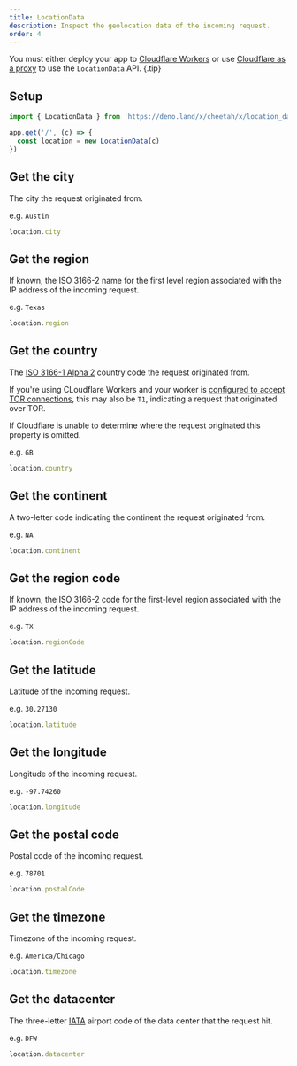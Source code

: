 ```yaml
---
title: LocationData
description: Inspect the geolocation data of the incoming request.
order: 4
---
```


You must either deploy your app to [Cloudflare Workers](https://developers.cloudflare.com/workers/runtime-apis/request/#incomingrequestcfproperties) or use [Cloudflare as a proxy](https://developers.cloudflare.com/support/network/configuring-ip-geolocation/) to use the `LocationData` API. {.tip}

## Setup

```ts
import { LocationData } from 'https://deno.land/x/cheetah/x/location_data.ts'

app.get('/', (c) => {
  const location = new LocationData(c)
})
```

## Get the city

The city the request originated from.

e.g. `Austin`

```ts
location.city
```

## Get the region

If known, the ISO 3166-2 name for the first level region associated with the IP address of the incoming request.

e.g. `Texas`

```ts
location.region
```

## Get the country

The [ISO 3166-1 Alpha 2](https://www.iso.org/iso-3166-country-codes.html) country code the request originated from.

If you're using CLoudflare Workers and your worker is [configured to accept TOR connections](https://support.cloudflare.com/hc/en-us/articles/203306930-Understanding-Cloudflare-Tor-support-and-Onion-Routing), this may also be `T1`, indicating a request that originated over TOR.

If Cloudflare is unable to determine where the request originated this property is omitted.

e.g. `GB`

```ts
location.country
```

## Get the continent

A two-letter code indicating the continent the request originated from.

e.g. `NA`

```ts
location.continent
```

## Get the region code

If known, the ISO 3166-2 code for the first-level region associated with the IP address of the incoming request.

e.g. `TX`

```ts
location.regionCode
```

## Get the latitude

Latitude of the incoming request.

e.g. `30.27130`

```ts
location.latitude
```

## Get the longitude

Longitude of the incoming request.

e.g. `-97.74260`

```ts
location.longitude
```

## Get the postal code

Postal code of the incoming request.

e.g. `78701`

```ts
location.postalCode
```

## Get the timezone

Timezone of the incoming request.

e.g. `America/Chicago`

```ts
location.timezone
```

## Get the datacenter

The three-letter [IATA](https://en.wikipedia.org/wiki/IATA_airport_code) airport code of the data center that the request hit.

e.g. `DFW`

```ts
location.datacenter
```

